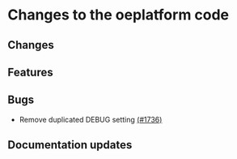 <!--
SPDX-FileCopyrightText: 2025 Jonas Huber <https://github.com/jh-RLI>

SPDX-License-Identifier: CC0-1.0
-->

# Changes to the oeplatform code

## Changes

## Features

## Bugs

- Remove duplicated DEBUG setting [(#1736)](https://github.com/OpenEnergyPlatform/oeplatform/pull/1736)

## Documentation updates
